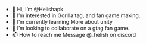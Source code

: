 - 👋 Hi, I’m @Helishapk
- 👀 I’m interested in Gorilla tag, and fan game making.
- 🌱 I’m currently learning More about unity
- 💞️ I’m looking to collaborate on a gtag fan game.
- 📫 How to reach me Message @_helish on discord

<!---
Helishapk/Helishapk is a ✨ special ✨ repository because its `README.md` (this file) appears on your GitHub profile.
You can click the Preview link to take a look at your changes.
--->
